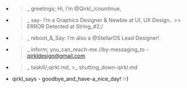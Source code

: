 -  >_ greetings; Hi, I’m @Qirkl_/countinue,
-  >_ say- I’m a Graphics Designer & Newbie at UI, UX Design.. >> ERROR Detected at String_#2;/
-  >_ reboot_&_Say: I’m also a @StellarOS Lead Designer!
-  >_ inform; you_can_reach-me //by-messaging_to - qirkldesign@gmail.com
-  >_ taskill/;qirkl.md, >_ shutting_down-qirkl.md
-   qirkl_says - goodbye_and_have-a_nice_day! :-)
